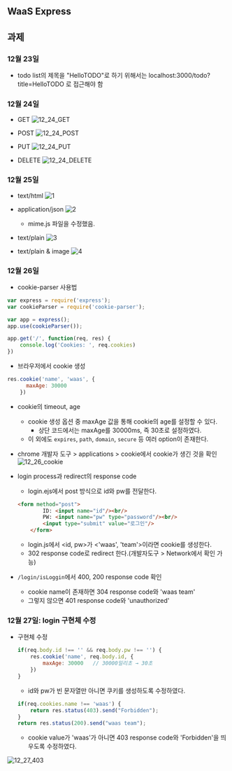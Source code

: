 ## WaaS Express

## 과제

### 12월 23일
* todo list의 제목을 "HelloTODO"로 하기 위해서는 localhost:3000/todo?title=HelloTODO 로 접근해야 함


### 12월 24일
* GET
![12_24_GET](./docsimg/12_24_get.PNG)

* POST
![12_24_POST](./docsimg/12_24_post.PNG)

* PUT
![12_24_PUT](./docsimg/12_24_put.PNG)

* DELETE
![12_24_DELETE](./docsimg/12_24_delete.PNG)


### 12월 25일
* text/html
![1](./docsimg/12_25_html.PNG)

* application/json
![2](./docsimg/12_25_json.PNG)
    * mime.js 파일을 수정했음.

* text/plain
![3](./docsimg/12_25_plain.PNG)

* text/plain & image
![4](./docsimg/12_25_image.PNG)



### 12월 26일

* cookie-parser 사용법
```javascript
var express = require('express');
var cookieParser = require('cookie-parser');

var app = express();
app.use(cookieParser());

app.get('/', function(req, res) {
    console.log('Cookies: ', req.cookies)
})
```

* 브라우저에서 cookie 생성
```javascript
res.cookie('name', 'waas', {
      maxAge: 30000
    })
```

* cookie의 timeout, age
    - cookie 생성 옵션 중 maxAge 값을 통해 cookie의 age를 설정할 수 있다.
        - 상단 코드에서는 maxAge를 30000ms, 즉 30초로 설정하였다.
    - 이 외에도 `expires`, `path`, `domain`, `secure` 등 여러 option이 존재한다.

* chrome 개발자 도구 > applications > cookie에서 cookie가 생긴 것을 확인 
![12_26_cookie](./docsimg/12_26_cookie.PNG)

* login process과 redirect의 response code
    - login.ejs에서 post 방식으로 id와 pw를 전달한다.
    ```html
    <form method="post">
            ID: <input name="id"/><br/>
            PW: <input name="pw" type="password"/><br/>
            <input type="submit" value="로그인"/>
        </form>
    ```
    - login.js에서 <id, pw>가 <'waas', 'team'>이라면 cookie를 생성한다.
    - 302 response code로 redirect 한다.(개발자도구 > Network에서 확인 가능)

* `/login/isLoggin`에서 400, 200 response code 확인
    - cookie name이 존재하면 304 response code와 'waas team'
    - 그렇지 않으면 401 response code와 'unauthorized'

### 12월 27일: login 구현체 수정

* 구현체 수정
    ```javascript
    if(req.body.id !== '' && req.body.pw !== '') {
        res.cookie('name', req.body.id, {
            maxAge: 30000   // 30000밀리초 → 30초
        })
    }
    ```
    * id와 pw가 빈 문자열만 아니면 쿠키를 생성하도록 수정하였다.

    ```javascript
    if(req.cookies.name !== 'waas') {
        return res.status(403).send("Forbidden");
    }
    return res.status(200).send("waas team");
    ```
    * cookie value가 'waas'가 아니면 403 response code와 'Forbidden'을 띄우도록 수정하였다.

![12_27_403](./docsimg/12_27_403.PNG)